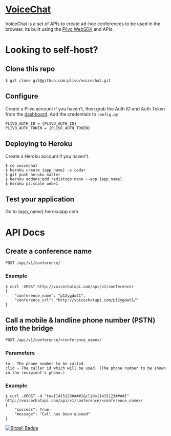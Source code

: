 # [VoiceChat](http://voicechatapi.com/)
VoiceChat is a set of APIs to create ad-hoc conferences to be used in the browser. Its built using the [Plivo WebSDK](https://plivo.com/docs/sdk/web/) and APIs.

# Looking to self-host?

## Clone this repo

    $ git clone git@github.com:plivo/voicechat.git

## Configure
Create a Plivo account if you haven't, then grab the Auth ID and Auth Token from the [dashboard](https://plivo.com/dashboard/).
Add the credentials to `config.py`

    PLIVO_AUTH_ID = {PLIVO_AUTH_ID}
    PLIVO_AUTH_TOKEN = {PLIVO_AUTH_TOKEN}

## Deploying to Heroku
Create a Heroku account if you haven't.

    $ cd voicechat
    $ heroku create {app_name} -s cedar
    $ git push heroku master
    $ heroku addons:add redistogo:nano --app {app_name}
    $ heroku ps:scale web=1


## Test your application
Go to {app_name}.herokuapp.com


# API Docs

## Create a conference name

    POST /api/v1/conference/

### Example

    $ curl -XPOST http://voicechatapi.com/api/v1/conference/
    {
        "conference_name": "p12ygdwt1", 
        "conference_url": "http://voicechatapi.com/p12ygdwt1/"
    }

## Call a mobile & landline phone number (PSTN) into the bridge

    POST /api/v1/conference/<conference_name>/

### Parameters

    to - The phone number to be called.
    clid - The caller id which will be used. (The phone number to be shown in the recipient's phone.)


### Example

    $ curl -XPOST -d "to={1415123####}&clid={1415123####}" http://voicechatapi.com/api/v1/conference/<conference_name>/
    {
        "success": True,
        "message": "Call has been queued"
    }

[![Bitdeli Badge](https://d2weczhvl823v0.cloudfront.net/plivo/voicechat/trend.png)](https://bitdeli.com/free "Bitdeli Badge")
